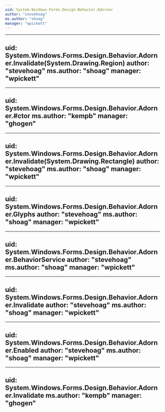 ```yaml
---
uid: System.Windows.Forms.Design.Behavior.Adorner
author: "stevehoag"
ms.author: "shoag"
manager: "wpickett"
---
```


---
uid: System.Windows.Forms.Design.Behavior.Adorner.Invalidate(System.Drawing.Region)
author: "stevehoag"
ms.author: "shoag"
manager: "wpickett"
---

---
uid: System.Windows.Forms.Design.Behavior.Adorner.#ctor
ms.author: "kempb"
manager: "ghogen"
---

---
uid: System.Windows.Forms.Design.Behavior.Adorner.Invalidate(System.Drawing.Rectangle)
author: "stevehoag"
ms.author: "shoag"
manager: "wpickett"
---

---
uid: System.Windows.Forms.Design.Behavior.Adorner.Glyphs
author: "stevehoag"
ms.author: "shoag"
manager: "wpickett"
---

---
uid: System.Windows.Forms.Design.Behavior.Adorner.BehaviorService
author: "stevehoag"
ms.author: "shoag"
manager: "wpickett"
---

---
uid: System.Windows.Forms.Design.Behavior.Adorner.Invalidate
author: "stevehoag"
ms.author: "shoag"
manager: "wpickett"
---

---
uid: System.Windows.Forms.Design.Behavior.Adorner.Enabled
author: "stevehoag"
ms.author: "shoag"
manager: "wpickett"
---

---
uid: System.Windows.Forms.Design.Behavior.Adorner.Invalidate
ms.author: "kempb"
manager: "ghogen"
---
